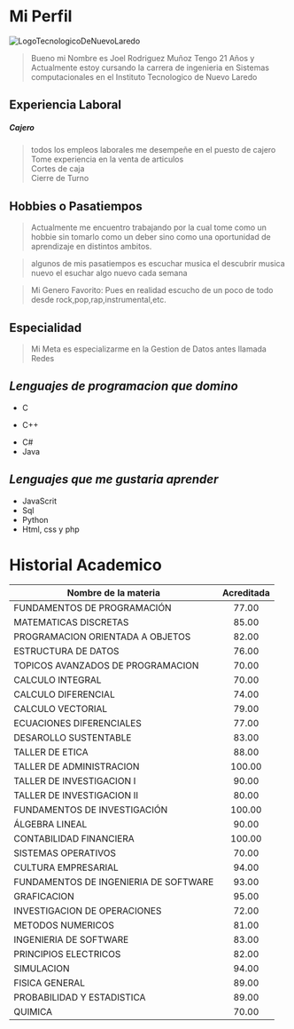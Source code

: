 # Mi Perfil

![LogoTecnologicoDeNuevoLaredo](http://sic.cultura.gob.mx/images/63959)


> Bueno mi Nombre es Joel Rodriguez Muñoz Tengo 21 Años y Actualmente estoy cursando la carrera de ingenieria en Sistemas computacionales en el Instituto Tecnologico de Nuevo Laredo

## Experiencia Laboral
 ##### **Cajero**
 
 >todos los empleos laborales me desempeñe en el puesto de cajero  
 >Tome experiencia en la venta de articulos  
 >Cortes de caja  
 >Cierre de Turno

## Hobbies o Pasatiempos
>Actualmente me encuentro trabajando por la cual tome como un hobbie sin tomarlo como un deber sino como una oportunidad de aprendizaje en distintos ambitos.

>algunos de mis pasatiempos es escuchar musica el descubrir musica nuevo el esuchar algo nuevo cada semana


>Mi Genero Favorito: Pues en realidad escucho de un poco de todo desde rock,pop,rap,instrumental,etc.

## Especialidad
>Mi Meta es especializarme en la Gestion de Datos antes llamada Redes

## ***Lenguajes de programacion que domino***
+ C
* C++
- C#
- Java

## ***Lenguajes que me gustaria aprender***
+ JavaScrit
+ Sql
+ Python
+ Html, css y php

# **Historial Academico**  

| Nombre de la materia | Acreditada |
| ----------- | :-----------: | 
| FUNDAMENTOS DE PROGRAMACIÓN | 77.00 |
| MATEMATICAS DISCRETAS |  85.00|
| PROGRAMACION ORIENTADA A OBJETOS | 82.00|
| ESTRUCTURA DE DATOS| 76.00 |
| TOPICOS AVANZADOS DE PROGRAMACION | 70.00|
| CALCULO INTEGRAL | 70.00|
| CALCULO DIFERENCIAL | 74.00|
| CALCULO VECTORIAL |  79.00|
| ECUACIONES DIFERENCIALES | 77.00 |
| DESAROLLO SUSTENTABLE| 83.00|
| TALLER DE ETICA| 88.00|
| TALLER DE ADMINISTRACION| 100.00|
| TALLER DE INVESTIGACION I| 90.00|
| TALLER DE INVESTIGACION II| 80.00|
| FUNDAMENTOS DE INVESTIGACIÓN |100.00|
| ÁLGEBRA LINEAL| 90.00|
| CONTABILIDAD FINANCIERA| 100.00|
| SISTEMAS OPERATIVOS |70.00|
| CULTURA EMPRESARIAL |94.00|
| FUNDAMENTOS DE INGENIERIA DE SOFTWARE |93.00|
| GRAFICACION |95.00|
| INVESTIGACION DE OPERACIONES| 72.00|
| METODOS NUMERICOS  |81.00|
| INGENIERIA DE SOFTWARE |83.00|
| PRINCIPIOS ELECTRICOS | 82.00|
| SIMULACION| 94.00	|
| FISICA GENERAL| 89.00|
| PROBABILIDAD Y ESTADISTICA| 89.00|
| QUIMICA| 70.00|
